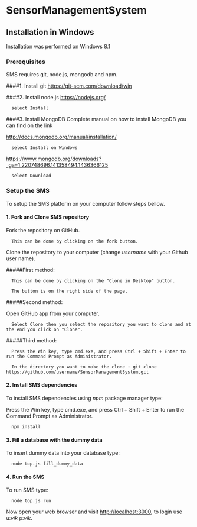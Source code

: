 SensorManagementSystem
======================


## Installation in Windows
Installation was performed on Windows 8.1   


### Prerequisites  

SMS requires git, node.js, mongodb and npm.


####1. Install git
https://git-scm.com/download/win


####2. Install node.js
https://nodejs.org/

      select Install


####3. Install MongoDB
Complete manual on how to install MongoDB you can find on the link 
  
  http://docs.mongodb.org/manual/installation/ 
  
      select Install on Windows

https://www.mongodb.org/downloads?_ga=1.220748696.141358494.1436366125 

      select Download


### Setup the SMS
To setup the SMS platform on your computer follow steps bellow.


#### 1. Fork and Clone SMS repository

Fork the  repository on GitHub. 
  
      This can be done by clicking on the fork button.
  
Clone the repository to your computer (change _username_ with your Github user name).
  
#####First method:

      This can be done by clicking on the "Clone in Desktop" button. 
  
      The button is on the right side of the page.

#####Second method:
  
  Open GitHub app from your computer. 
  
      Select Clone then you select the repository you want to clone and at the end you click on "Clone".
  
#####Third method:
  
      Press the Win key, type cmd.exe, and press Ctrl + Shift + Enter to run the Command Prompt as Administrator.   
    
      In the directory you want to make the clone : git clone https://github.com/username/SensorManagementSystem.git
  
 


#### 2. Install SMS dependencies
To install SMS dependencies using _npm_ package manager type:

Press the Win key, type cmd.exe, and press Ctrl + Shift + Enter to run the Command Prompt as Administrator.
  
      npm install


#### 3. Fill a database with the dummy data
To insert dummy data into your database type:
   
      node top.js fill_dummy_data


#### 4. Run the SMS
 To run SMS type:

      node top.js run 

Now open your web browser and visit [http://localhost:3000](http://localhost:3000/), to login use u:_vik_  p:_vik_.

